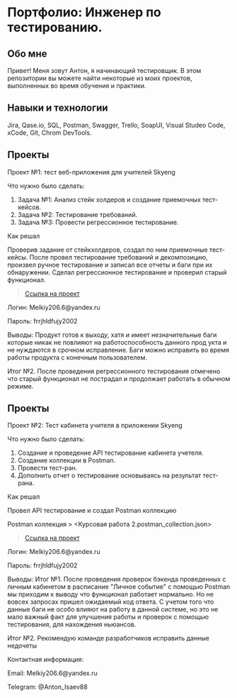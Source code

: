 # Портфолио: Инженер по тестированию.

## Обо мне

Привет! Меня зовут Антон, я начинающий тестировщик. В этом репозитории вы 
можете найти некоторые из моих проектов, выполненных во время обучения и практики.
<br>

## Навыки и технологии

Jira, Qase.io, SQL, Postman, Swagger, Trello, SoapUI,
Visual Studeo Code, xCode, Git, Chrom DevTools.

## Проекты
<p> Проект №1: тест веб-приложения для учителей Skyeng<p>

<p> Что нужно было сделать:<p>
<ol>
  <li> Задача №1: Анализ стейк холдеров и создание приемочных тест-кейсов.</li>
  <li> Задача №2: Тестирование требований.</li>
  <li> Задача №3: Провести регрессионное тестирование.</li>
</ol>

<p> Как решал

Проверив задание от стейкхолдеров, создал по ним приемочные тест-кейсы. 
После провел тестирование требований и декомпозицию, произвел ручное тестирование 
и записал все отчеты и баги при их обнаружении. Сделал регрессионное тестирование и проверил старый функционал. <p>

> <a href="https://bug-report-toni.atlassian.net/wiki/spaces/1/pages/1015809/1-+2-">Ссылка на проект</a>
<p> Логин: Melkiy206.6@yandex.ru</p>
<p> Пароль: frrjhldfujy2002</p>



<p> Выводы: 
Продукт готов к выходу, хатя и имеет незначительные баги которые никак не повлияют на работоспособность данного прод
укта и не нуждаются в срочном исправление. Баги можно исправить во время работы продукта с конечным пользователем.

Итог №2.
После проведения регрессионного тестирования отмечено что старый функционал не пострадал и продолжает работать в обычном режиме. <p>


## Проекты
<p> Проект №2: Тест кабинета учителя в приложении Skyeng<p>

<p> Что нужно было сделать:<p>
<ol>
  <li> Создание и проведение API тестирование кабинета учетеля.</li>
   <li> Создание коллекции в Postman.</li>
   <li> Провести тест-ран.</li>
   <li> Дополнить отчет о тестирование основываясь на результат тест-рана.</li>
</ol>

<p> Как решал

Провел API тестирование и создал Postman коллекцию <p>

Postman коллекция > <Курсовая работа 2.postman_collection.json> </a>

> <a href="https://bug-report-toni.atlassian.net/wiki/spaces/1/pages/1015809/1-+2-">Ссылка на проект</a>
<p> Логин: Melkiy206.6@yandex.ru</p>
<p> Пароль: frrjhldfujy2002</p>


<p> Выводы: 
Итог №1. После проведения проверок бэкенда проведенных с личным кабинетом в расписание "Личное событие" 
с помощью Postman мы приходим к выводу что функционал работает нормально. Но не вовсех запросах пришел ожидаемый код ответа. 
С учетом того что данные баги не особо влияют на работу в данной системе, но это не мало важный факт для улучшения работы и проверок 
с помощью тестирования, для нахождения ньюансов.

Итог №2.
Рекомендую команде разработчиков исправить данные недочеты <p>

<p> Контактная информация:</p>
<p>Email: Melkiy206.6@yandex.ru</p>
<p>Telegram: @Anton_Isaev88</p>


